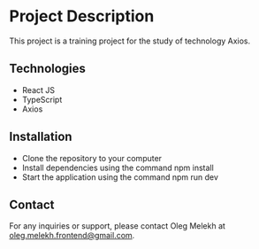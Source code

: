 # Project Description

This project is a training project for the study of technology Axios.

## Technologies

- React JS
- TypeScript
- Axios

## Installation

- Clone the repository to your computer
- Install dependencies using the command npm install
- Start the application using the command npm run dev

## Contact

For any inquiries or support, please contact Oleg Melekh at oleg.melekh.frontend@gmail.com.

